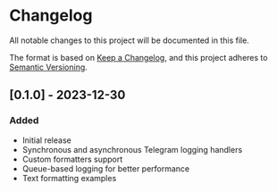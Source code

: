 # Changelog

All notable changes to this project will be documented in this file.

The format is based on [Keep a Changelog](https://keepachangelog.com/en/1.0.0/),
and this project adheres to [Semantic Versioning](https://semver.org/spec/v2.0.0.html).

## [0.1.0] - 2023-12-30

### Added
- Initial release
- Synchronous and asynchronous Telegram logging handlers
- Custom formatters support
- Queue-based logging for better performance
- Text formatting examples
